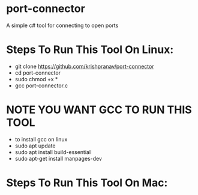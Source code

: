 # port-connector
A simple c# tool for connecting to open ports

# Steps To Run This Tool On Linux:
- git clone https://github.com/krishpranav/port-connector
- cd port-connector
- sudo chmod +x *
- gcc port-connector.c
# NOTE YOU WANT GCC TO RUN THIS TOOL
- to install gcc on linux
- sudo apt update
- sudo apt install build-essential
- sudo apt-get install manpages-dev

# Steps To Run This Tool On Mac:

